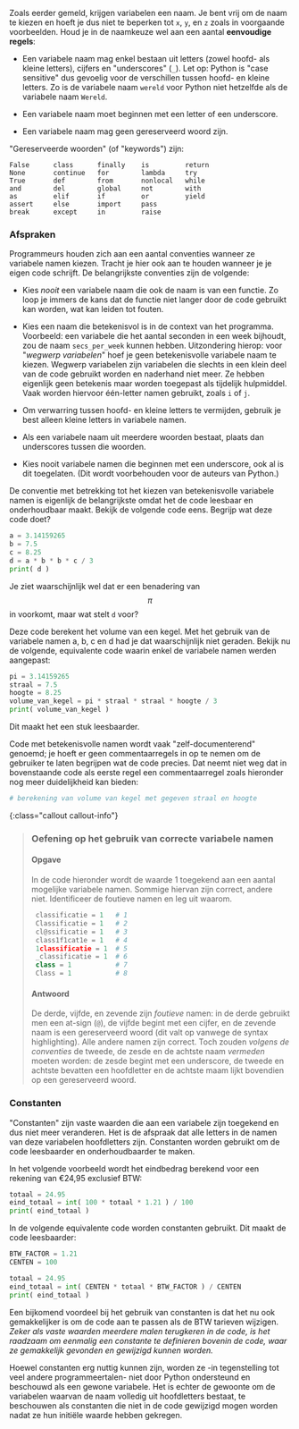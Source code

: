 Zoals eerder gemeld, krijgen variabelen een naam. Je bent vrij om de naam
te kiezen en hoeft je dus niet te beperken tot `x`, `y`, en `z` zoals in voorgaande
voorbeelden. Houd je in de naamkeuze wel aan een aantal **eenvoudige regels**:

-   Een variabele naam mag enkel bestaan uit letters (zowel hoofd- als kleine letters), cijfers en "underscores" (`_`).
    Let op: Python is "case sensitive" dus gevoelig voor de verschillen tussen hoofd- en kleine letters. Zo is de variabele naam `wereld` voor Python niet hetzelfde als de variabele naam `Wereld`.

-   Een variabele naam moet beginnen met een letter of een underscore.

-   Een variabele naam mag geen gereserveerd woord zijn. 

"Gereserveerde woorden" (of "keywords") zijn:

    False      class      finally    is         return
    None       continue   for        lambda     try
    True       def        from       nonlocal   while
    and        del        global     not        with
    as         elif       if         or         yield
    assert     else       import     pass
    break      except     in         raise

### Afspraken 

Programmeurs houden zich aan een aantal conventies wanneer ze 
variabele namen kiezen. Tracht je hier ook aan te houden
wanneer je je eigen code schrijft. De belangrijkste conventies zijn de volgende:

-   Kies *nooit* een variabele naam die ook de naam is
    van een functie. Zo loop je immers
    de kans dat de functie niet langer door de code gebruikt kan worden,
    wat kan leiden tot fouten.

-   Kies een naam die betekenisvol is in de context van het programma. Voorbeeld: een
    variabele die het aantal seconden in een week bijhoudt, zou de naam
    `secs_per_week` kunnen hebben.
    Uitzondering hierop: voor "*wegwerp variabelen*" hoef je geen betekenisvolle 
    variabele naam te kiezen. Wegwerp variabelen zijn
    variabelen die slechts in een klein deel van de code gebruikt
    worden en naderhand niet meer. Ze hebben
    eigenlijk geen betekenis maar worden toegepast als tijdelijk hulpmiddel.
    Vaak worden hiervoor één-letter namen gebruikt, zoals `i` of `j`.

-   Om verwarring tussen hoofd- en kleine letters te vermijden,
    gebruik je best alleen kleine letters in variabele namen.

-   Als een variabele naam uit meerdere woorden bestaat,
    plaats dan underscores tussen die woorden.

-   Kies nooit variabele namen die beginnen met een
    underscore, ook al is dit toegelaten. (Dit wordt voorbehouden voor de
    auteurs van Python.)

De conventie met betrekking tot het kiezen van betekenisvolle
variabele namen is eigenlijk de belangrijkste omdat het de code leesbaar en
onderhoudbaar maakt. Bekijk de volgende code eens. Begrijp wat deze code doet?

```python
a = 3.14159265
b = 7.5
c = 8.25
d = a * b * b * c / 3
print( d )
```

Je ziet waarschijnlijk wel dat er een
benadering van $$\pi$$ in voorkomt, maar wat stelt `d` voor?

Deze code berekent het volume van een kegel. Met het gebruik van de
variabele namen a, b, c en d had je dat waarschijnlijk
niet geraden. Bekijk nu de volgende, equivalente code waarin enkel de
variabele namen werden aangepast:

```python
pi = 3.14159265
straal = 7.5
hoogte = 8.25
volume_van_kegel = pi * straal * straal * hoogte / 3
print( volume_van_kegel )
```

Dit maakt het een stuk leesbaarder.

Code met betekenisvolle namen wordt vaak "zelf-documenterend" genoemd;
je hoeft er geen commentaarregels in op te nemen om de gebruiker te
laten begrijpen wat de code precies. Dat neemt niet weg
dat in bovenstaande code als eerste regel een commentaarregel zoals hieronder
nog meer duidelijkheid kan bieden:  

```python
# berekening van volume van kegel met gegeven straal en hoogte
```

{:class="callout callout-info"}
> ### Oefening op het gebruik van correcte variabele namen
>  
> #### Opgave
> In de code hieronder wordt de waarde 1 toegekend aan een aantal mogelijke variabele namen. Sommige hiervan zijn correct, andere niet. Identificeer de foutieve namen en leg uit waarom.
> ```python
>  classificatie = 1   # 1
>  Classificatie = 1   # 2
>  cl@ssificatie = 1   # 3
>  class1f1cat1e = 1   # 4
>  1classificatie = 1  # 5
>  _classificatie = 1  # 6
>  class = 1           # 7
>  Class = 1           # 8
>  ```
>  
> #### Antwoord
> De derde, vijfde, en zevende zijn *foutieve* namen: in de derde gebruikt men een at-sign (`@`), de vijfde begint met een cijfer, en de zevende naam is een gereserveerd woord (dit valt op vanwege de syntax highlighting). 
> Alle andere namen zijn correct. Toch zouden *volgens de conventies* de tweede, de zesde en de achtste naam *vermeden* moeten worden: de zesde begint met een underscore, de tweede en achtste bevatten een hoofdletter en de achtste maam lijkt bovendien op een gereserveerd woord.

### Constanten

"Constanten" zijn vaste waarden die aan een variabele zijn toegekend
en dus niet meer veranderen. Het is de afspraak dat alle letters in de
namen van deze variabelen hoofdletters zijn. Constanten worden gebruikt
om de code leesbaarder en onderhoudbaarder te maken. 

In het volgende voorbeeld wordt het eindbedrag berekend 
voor een rekening van €24,95 exclusief BTW:

```python
totaal = 24.95
eind_totaal = int( 100 * totaal * 1.21 ) / 100
print( eind_totaal )
```

In de volgende equivalente code worden constanten gebruikt. Dit
maakt de code leesbaarder:

```python
BTW_FACTOR = 1.21
CENTEN = 100

totaal = 24.95
eind_totaal = int( CENTEN * totaal * BTW_FACTOR ) / CENTEN
print( eind_totaal )
```

Een bijkomend voordeel bij het gebruik van constanten is dat het nu
ook gemakkelijker is om de code aan te passen als de BTW tarieven wijzigen.
*Zeker als vaste waarden meerdere malen terugkeren in de code, is het raadzaam om eenmalig een constante te definieren bovenin de code, waar ze gemakkelijk gevonden en gewijzigd kunnen worden.*

Hoewel constanten erg nuttig kunnen zijn, worden ze -in tegenstelling
tot veel andere programmeertalen- niet door Python
ondersteund en beschouwd als een gewone variabele.
Het is echter de gewoonte om de variabelen waarvan de naam volledig uit
hoofdletters bestaat, te beschouwen als constanten die niet
in de code gewijzigd mogen worden nadat ze hun initiële waarde hebben
gekregen. 
